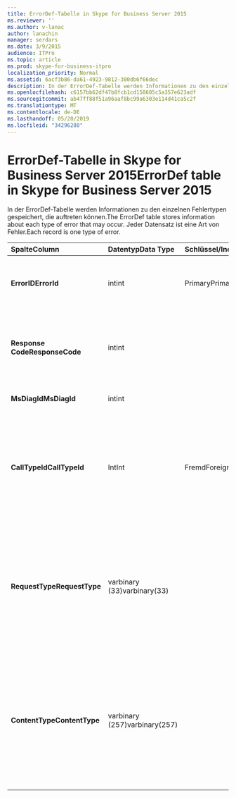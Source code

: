 ```yaml
---
title: ErrorDef-Tabelle in Skype for Business Server 2015
ms.reviewer: ''
ms.author: v-lanac
author: lanachin
manager: serdars
ms.date: 3/9/2015
audience: ITPro
ms.topic: article
ms.prod: skype-for-business-itpro
localization_priority: Normal
ms.assetid: 6acf3b86-da61-4923-9812-300db6f66dec
description: In der ErrorDef-Tabelle werden Informationen zu den einzelnen Fehlertypen gespeichert, die auftreten können. Jeder Datensatz ist eine Art von Fehler.
ms.openlocfilehash: c6157bb62df47b8fcb1cd158605c5a357e623adf
ms.sourcegitcommit: ab47ff88f51a96aaf8bc99a6303e114d41ca5c2f
ms.translationtype: MT
ms.contentlocale: de-DE
ms.lasthandoff: 05/20/2019
ms.locfileid: "34296280"
---
```

# <a name="errordef-table-in-skype-for-business-server-2015"></a><span data-ttu-id="4d877-104">ErrorDef-Tabelle in Skype for Business Server 2015</span><span class="sxs-lookup"><span data-stu-id="4d877-104">ErrorDef table in Skype for Business Server 2015</span></span>
 
<span data-ttu-id="4d877-105">In der ErrorDef-Tabelle werden Informationen zu den einzelnen Fehlertypen gespeichert, die auftreten können.</span><span class="sxs-lookup"><span data-stu-id="4d877-105">The ErrorDef table stores information about each type of error that may occur.</span></span> <span data-ttu-id="4d877-106">Jeder Datensatz ist eine Art von Fehler.</span><span class="sxs-lookup"><span data-stu-id="4d877-106">Each record is one type of error.</span></span>
  
|<span data-ttu-id="4d877-107">**Spalte**</span><span class="sxs-lookup"><span data-stu-id="4d877-107">**Column**</span></span>|<span data-ttu-id="4d877-108">**Datentyp**</span><span class="sxs-lookup"><span data-stu-id="4d877-108">**Data Type**</span></span>|<span data-ttu-id="4d877-109">**Schlüssel/Index**</span><span class="sxs-lookup"><span data-stu-id="4d877-109">**Key/Index**</span></span>|<span data-ttu-id="4d877-110">**Details**</span><span class="sxs-lookup"><span data-stu-id="4d877-110">**Details**</span></span>|
|:-----|:-----|:-----|:-----|
|<span data-ttu-id="4d877-111">**ErrorID**</span><span class="sxs-lookup"><span data-stu-id="4d877-111">**ErrorId**</span></span> <br/> |<span data-ttu-id="4d877-112">int</span><span class="sxs-lookup"><span data-stu-id="4d877-112">int</span></span>  <br/> |<span data-ttu-id="4d877-113">Primary</span><span class="sxs-lookup"><span data-stu-id="4d877-113">Primary</span></span>  <br/> |<span data-ttu-id="4d877-114">Eindeutige ID-Nummer, die diese Art von Fehler kennzeichnet.</span><span class="sxs-lookup"><span data-stu-id="4d877-114">Unique ID number identifying this type of error.</span></span>  <br/> |
|<span data-ttu-id="4d877-115">**Response Code**</span><span class="sxs-lookup"><span data-stu-id="4d877-115">**ResponseCode**</span></span> <br/> |<span data-ttu-id="4d877-116">int</span><span class="sxs-lookup"><span data-stu-id="4d877-116">int</span></span>  <br/> | <br/> |<span data-ttu-id="4d877-117">Standard mäßiger SIP-Antwortcode, der diesem Fehler zugeordnet ist.</span><span class="sxs-lookup"><span data-stu-id="4d877-117">Standard SIP response code associated with this error.</span></span>  <br/> |
|<span data-ttu-id="4d877-118">**MsDiagId**</span><span class="sxs-lookup"><span data-stu-id="4d877-118">**MsDiagId**</span></span> <br/> |<span data-ttu-id="4d877-119">int</span><span class="sxs-lookup"><span data-stu-id="4d877-119">int</span></span>  <br/> | <br/> |<span data-ttu-id="4d877-120">Microsoft-Diagnose-ID.</span><span class="sxs-lookup"><span data-stu-id="4d877-120">Microsoft Diagnostic ID.</span></span>  <br/> |
|<span data-ttu-id="4d877-121">**CallTypeId**</span><span class="sxs-lookup"><span data-stu-id="4d877-121">**CallTypeId**</span></span> <br/> |<span data-ttu-id="4d877-122">Int</span><span class="sxs-lookup"><span data-stu-id="4d877-122">Int</span></span>  <br/> |<span data-ttu-id="4d877-123">Fremd</span><span class="sxs-lookup"><span data-stu-id="4d877-123">Foreign</span></span>  <br/> |<span data-ttu-id="4d877-124">Der Typ des Anrufs.</span><span class="sxs-lookup"><span data-stu-id="4d877-124">Type of the call.</span></span> <span data-ttu-id="4d877-125">Weitere Informationen finden Sie in der Tabelle "CallType" [in Skype for Business Server 2015](calltype.md) .</span><span class="sxs-lookup"><span data-stu-id="4d877-125">See the [CallType table in Skype for Business Server 2015](calltype.md) for more information.</span></span> <br/> |
|<span data-ttu-id="4d877-126">**RequestType**</span><span class="sxs-lookup"><span data-stu-id="4d877-126">**RequestType**</span></span> <br/> |<span data-ttu-id="4d877-127">varbinary (33)</span><span class="sxs-lookup"><span data-stu-id="4d877-127">varbinary(33)</span></span>  <br/> | <br/> |<span data-ttu-id="4d877-128">Der Typ der fehlgeschlagenen Anforderung.</span><span class="sxs-lookup"><span data-stu-id="4d877-128">Type of request that failed.</span></span>  <br/> <span data-ttu-id="4d877-129">Diese Daten können mithilfe der folgenden Syntax in das Text Format konvertiert werden:</span><span class="sxs-lookup"><span data-stu-id="4d877-129">This data can be converted to text format by using this syntax:</span></span>  <br/>  `cast(cast(RequestType as varbinary(max)) as varchar(max))` <br/> |
|<span data-ttu-id="4d877-130">**ContentType**</span><span class="sxs-lookup"><span data-stu-id="4d877-130">**ContentType**</span></span> <br/> |<span data-ttu-id="4d877-131">varbinary (257)</span><span class="sxs-lookup"><span data-stu-id="4d877-131">varbinary(257)</span></span>  <br/> | <br/> |<span data-ttu-id="4d877-132">Inhaltstyp der fehlgeschlagenen Anforderung.</span><span class="sxs-lookup"><span data-stu-id="4d877-132">Content type of the request that failed.</span></span>  <br/> <span data-ttu-id="4d877-133">Diese Daten können mithilfe dieser Syntax in das Text Format konvertiert werden:</span><span class="sxs-lookup"><span data-stu-id="4d877-133">This data can be converted to text format by using this syntaxt:</span></span>  <br/>  `cast(cast(ContentType as varbinary(max)) as varchar(max))` <br/> |
   

